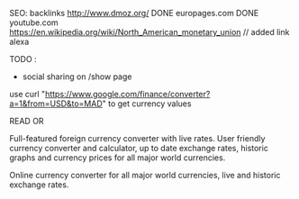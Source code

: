 SEO:
backlinks
http://www.dmoz.org/     DONE
europages.com            DONE
youtube.com              
https://en.wikipedia.org/wiki/North_American_monetary_union // added link
alexa

TODO :
 - social sharing on /show page

use 
curl "https://www.google.com/finance/converter?a=1&from=USD&to=MAD" to get currency values

READ OR 

Full-featured foreign currency converter with live rates. 
User friendly currency converter and calculator, up to date exchange rates, historic graphs and currency prices for all major world currencies.

Online currency converter for all major world currencies, live and historic exchange rates.

<link href="http://fonts.googleapis.com/css?family=Montserrat:400,700" rel="stylesheet" type="text/css">
<link href="http://fonts.googleapis.com/css?family=Open+Sans:300,400italic,700italic,400,700" rel="stylesheet" type="text/css">

<script>
  (function(i,s,o,g,r,a,m){i['GoogleAnalyticsObject']=r;i[r]=i[r]||function(){
  (i[r].q=i[r].q||[]).push(arguments)},i[r].l=1*new Date();a=s.createElement(o),
  m=s.getElementsByTagName(o)[0];a.async=1;a.src=g;m.parentNode.insertBefore(a,m)
  })(window,document,'script','//www.google-analytics.com/analytics.js','ga');
  ga('create', 'UA-59121803-1', 'auto');ga('send', 'pageview');
</script>

<script async src="//pagead2.googlesyndication.com/pagead/js/adsbygoogle.js"></script>
<!-- Mobile Ad 320 100 -->
<ins class="adsbygoogle"
     style="display:inline-block;width:320px;height:100px"
     data-ad-client="ca-pub-8689799054016335"
     data-ad-slot="6522146954"></ins>
<script>
(adsbygoogle = window.adsbygoogle || []).push({});
</script>